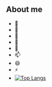 ## About me


- 🔭 
- 🌱 
- 👯 
- 🤔 
- 💬 
- 📫 
- 😄 
- ⚡ 
- [![Top Langs](https://github-readme-stats.vercel.app/api/top-langs/?username=LIHUA919&layout=donut-vertical)](https://github.com/anuraghazra/github-readme-stats)
